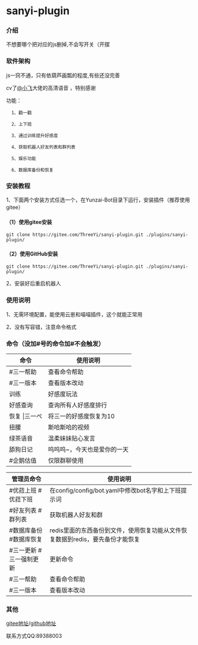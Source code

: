 # sanyi-plugin

### 介绍
不想要哪个把对应的js删掉,不会写开关（开摆



### 软件架构
js一窍不通，只有依葫芦画瓢的程度,有些还没完善

cv了[@小飞](https://gitee.com/xfdown)大佬的高清语音 ，特别感谢

功能：

      1、戳一戳

      2、上下班

      3、通过训练提升好感度

      4、获取机器人好友列表和群列表
        
      5、娱乐功能
      
      6、数据库备份和恢复
      

### 安装教程

1、下面两个安装方式任选一个，在Yunzai-Bot目录下运行，安装插件（推荐使用gitee）
#### （1）使用gitee安装

```
git clone https://gitee.com/ThreeYi/sanyi-plugin.git ./plugins/sanyi-plugin/
```

#### （2）使用GitHub安装

```
git clone https://gitee.com/ThreeYi/sanyi-plugin.git ./plugins/sanyi-plugin/
```

2、安装好后重启机器人

### 使用说明

1、无需环境配置，能使用云崽和喵喵插件，这个就能正常用

2、没有写容错，注意命令格式
### 命令（没加#号的命令加#不会触发）



|   命令|使用说明   |
|---|-------------|
|#三一帮助|查看命令帮助|
|#三一版本|查看版本改动
|训练|好感度玩法|
|好感查询|查询所有人好感度排行|
| 恢复 &#124;三一&#12410;| 将三一的好感度恢复为10|
|扭腰|斯哈斯哈的视频|
|绿茶语音|温柔妹妹贴心发言|
|舔狗日记|呜呜呜~，今天也是爱你的一天|
|#企鹅估值|仅限群聊使用|


|   管理员命令|使用说明   |
|---|---|
|#优菈上班 #优菈下班|在config/config/bot.yaml中修改bot名字和上下班提示词|
|#好友列表 #群列表|获取机器人好友和群|
|#数据库备份 #数据库恢复|redis里面的东西备份到文件，使用恢复功能从文件恢复数据到redis，要先备份才能恢复|
|#三一更新 #三一强制更新|更新命令|
|#三一帮助|查看命令帮助|
|#三一版本|查看版本改动|

### 其他
[gitee地址](https://gitee.com/ThreeYi/sanyi-plugin)/[github地址](https://github.com/ThreeYi/sanyi-plugin)

联系方式QQ:89388003